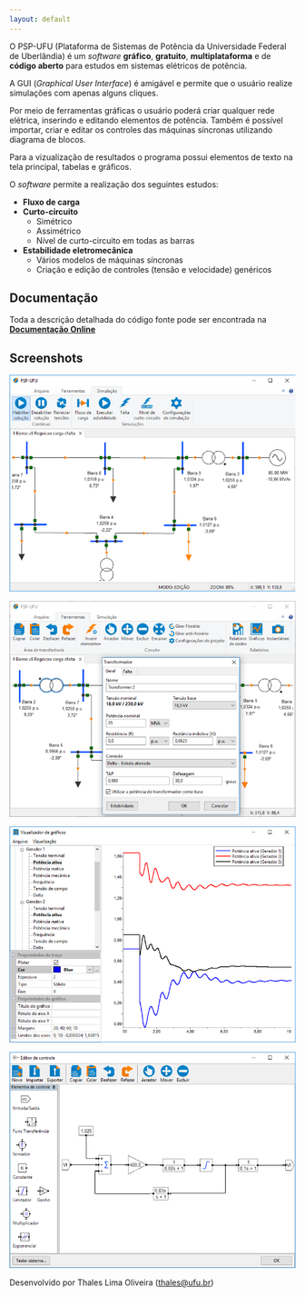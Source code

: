 ```yaml
---
layout: default
---
```


O PSP-UFU (Plataforma de Sistemas de Potência da Universidade Federal de Uberlândia) é um _software_ **gráfico**, **gratuito**, **multiplataforma** e de **código aberto** para estudos em sistemas elétricos de potência.

A GUI (_Graphical User Interface_) é amigável e permite que o usuário realize simulações com apenas alguns cliques.

Por meio de ferramentas gráficas o usuário poderá criar qualquer rede elétrica, inserindo e editando elementos de potência. Também é possível importar, criar e editar os controles das máquinas síncronas utilizando diagrama de blocos.

Para a vizualização de resultados o programa possui elementos de texto na tela principal, tabelas e gráficos.

O _software_ permite a realização dos seguintes estudos:

- **Fluxo de carga**
- **Curto-circuito**
  - Simétrico
  - Assimétrico
  - Nível de curto-circuito em todas as barras
- **Estabilidade eletromecânica**
  - Vários modelos de máquinas síncronas
  - Criação e edição de controles (tensão e velocidade) genéricos

## [](#header-2)Documentação

Toda a descrição detalhada do código fonte pode ser encontrada na [**Documentação Online**](doxygen/html/index.html)

## [](#header-2)Screenshots

![](ss/ss_1.png)

![](ss/ss_1_1.png)

![](ss/ss_2.png)

![](ss/ss_3.png)

Desenvolvido por Thales Lima Oliveira (<thales@ufu.br>)
